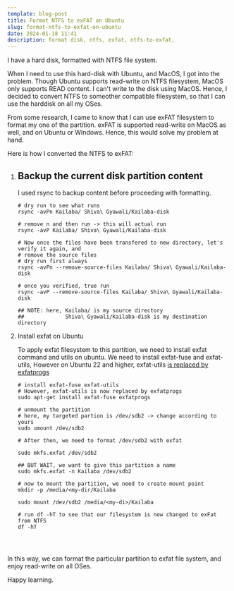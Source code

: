 ```yaml
---
template: blog-post
title: Format NTFS to exFAT on Ubuntu
slug: format-ntfs-to-exfat-on-ubuntu
date: 2024-01-18 11:41
description: format disk, ntfs, exfat, ntfs-to-exfat,
---
```

I have a hard disk, formatted with NTFS file system. 

When I need to use this hard-disk with Ubuntu, and MacOS, I got into the problem. Though Ubuntu supports read-write on NTFS filesystem, MacOS only supports READ content. I can't write to the disk using MacOS. Hence, I decided to convert NTFS to someother compatible filesystem, so that I can use the harddisk on all my OSes. 

From some research, I came to know that I can use exFAT filesystem to format my one of the partition. exFAT is supported read-write on MacOS as well, and on Ubuntu or WIndows. Hence, this would solve my problem at hand.

Here is how I converted the NTFS to exFAT:

1. ## Backup the current disk partition content

   I used rsync to backup content before proceeding with formatting.

   ```
   # dry run to see what runs
   rsync -avPn Kailaba/ Shiva\ Gyawali/Kailaba-disk

   # remove n and then run -> this will actual run
   rsync -avP Kailaba/ Shiva\ Gyawali/Kailaba-disk

   # Now once the files have been transfered to new directory, let's verify it again, and
   # remove the source files
   # dry run first always
   rsync -avPn --remove-source-files Kailaba/ Shiva\ Gyawali/Kailaba-disk

   # once you verified, true run
   rsync -avP --remove-source-files Kailaba/ Shiva\ Gyawali/Kailaba-disk

   ## NOTE: here, Kailaba/ is my source directory
   ##             Shiva\ Gyawali/Kailaba-disk is my destination directory

   ```
2. Install exfat on Ubuntu

   To apply exfat filesystem to this partition, we need to install exfat command and utils on ubuntu. We need to install exfat-fuse and exfat-utils, However on Ubuntu 22 and higher, exfat-utils [is replaced by exfatprogs](https://askubuntu.com/a/1403901)

   ```
   # install exfat-fuse exfat-utils
   # However, exfat-utils is now replaced by exfatprogs 
   sudo apt-get install exfat-fuse exfatprogs

   # unmount the partition 
   # here, my targeted partion is /dev/sdb2 -> change according to yours
   sudo umount /dev/sdb2

   # After then, we need to format /dev/sdb2 with exfat

   sudo mkfs.exfat /dev/sdb2

   ## BUT WAIT, we want to give this partition a name
   sudo mkfs.exfat -n Kailaba /dev/sdb2

   # now to mount the partition, we need to create mount point
   mkdir -p /media/<my-dir/Kailaba

   sudo mount /dev/sdb2 /media/<my-di>/Kailaba

   # run df -hT to see that our filesystem is now changed to exFat from NTFS
   df -hT




   ```



In this way, we can format the particular partition to exfat file system, and enjoy read-write on all OSes. 



Happy learning.